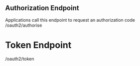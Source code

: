 

## Authorization Endpoint
Applications call this endpoint to request an authorization code
/oauth2/authorise


# Token Endpoint
/oauth2/token
